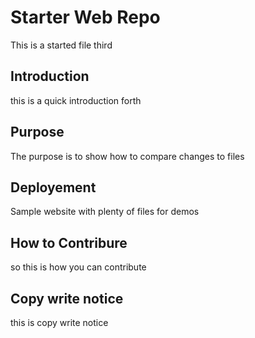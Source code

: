 # Starter Web Repo

This is a started file third

## Introduction

this is a quick introduction forth

## Purpose

The purpose is to show how to compare changes to files

## Deployement

Sample website with plenty of files for demos

## How to Contribure

so this is how you can contribute

## Copy write notice

this is copy write notice
